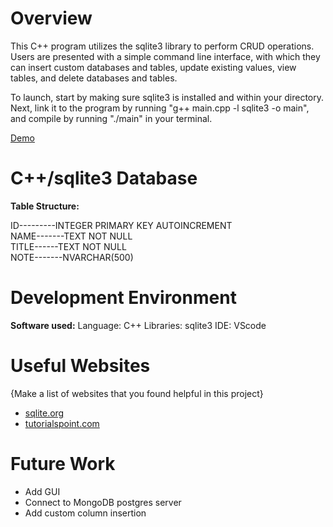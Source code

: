 # Overview

This C++ program utilizes the sqlite3 library to perform CRUD operations. Users are presented with a simple command line interface, with which they can insert custom databases and tables, update existing values, view tables, and delete databases and tables.

To launch, start by making sure sqlite3 is installed and within your directory. Next, link it to the program by running "g++ main.cpp -l sqlite3 -o main", and compile by running "./main" in your terminal.

[Demo](https://youtu.be/y4Mnp4BIMrY)

# C++/sqlite3 Database

**Table Structure:**

ID---------INTEGER PRIMARY KEY AUTOINCREMENT </br>
NAME-------TEXT NOT NULL </br>
TITLE------TEXT NOT NULL </br>
NOTE-------NVARCHAR(500)  </br>

# Development Environment

**Software used:**
Language: C++
Libraries: sqlite3
IDE: VScode

# Useful Websites

{Make a list of websites that you found helpful in this project}
* [sqlite.org](https://sqlite.org/index.html)
* [tutorialspoint.com](https://www.tutorialspoint.com/sqlite)

# Future Work

* Add GUI
* Connect to MongoDB postgres server
* Add custom column insertion
